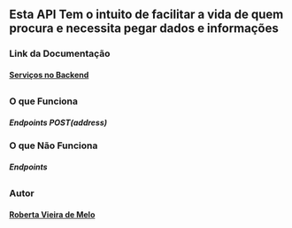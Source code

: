 ## Esta API Tem o intuito de facilitar a vida de quem procura e necessita pegar dados e informações 

### Link da Documentação

#### [Serviços no Backend](https://documenter.)


##

### O que Funciona 

##### Endpoints  POST(address)

### O que Não Funciona

##### Endpoints 

##

### Autor 

#### [Roberta Vieira de Melo](https://github.com/VieiraMeloRoberta)

